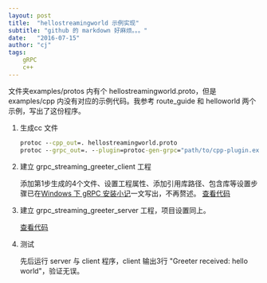 ```yaml
---
layout: post
title:  "hellostreamingworld 示例实现"
subtitle: "github 的 markdown 好麻烦。。。"
date:   "2016-07-15" 
author: "cj"
tags:
    gRPC
    c++
---
```


 文件夹examples/protos 内有个 hellostreamingworld.proto，但是 examples/cpp 内没有对应的示例代码。我参考 route_guide 和 helloworld 两个示例，写出了这份程序。

1. 生成cc 文件

    ```cmd
    protoc --cpp_out=. hellostreamingworld.proto 
    protoc --grpc_out=. --plugin=protoc-gen-grpc="path/to/cpp-plugin.exe" hellostreamingworld.proto
    ```

2. 建立 grpc_streaming_greeter_client 工程

    添加第1步生成的4个文件、设置工程属性、添加引用库路径、包含库等设置步骤已在[Windows 下 gRPC 安装小记](http://wangyapeng.me/2016/07/12/install-gRPC-on-windows/)一文写出，不再赘述。
    [查看代码](https://github.com/captainwong/AlarmCenter/blob/ipc/grpc_streaming_greeter_client/gprc_streaming_greeter_client.cpp)

3. 建立 grpc_streaming_greeter_server 工程，项目设置同上。

    [查看代码](https://github.com/captainwong/AlarmCenter/blob/ipc/grpc_streaming_greeter_server/grpc_streaming_greeter_server.cpp)

4. 测试

    先后运行 server 与 client 程序，client 输出3行 "Greeter received: hello world"，验证无误。
